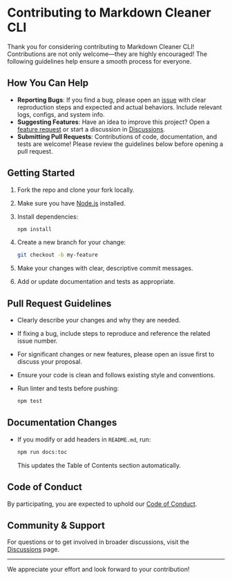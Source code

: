 # Contributing to Markdown Cleaner CLI

Thank you for considering contributing to Markdown Cleaner CLI! Contributions are not only welcome—they are highly encouraged! The following guidelines help ensure a smooth process for everyone.

## How You Can Help

- **Reporting Bugs**: If you find a bug, please open an [issue](https://github.com/ioncakephper/markdown-cleaner-cli/issues) with clear reproduction steps and expected and actual behaviors. Include relevant logs, configs, and system info.
- **Suggesting Features**: Have an idea to improve this project? Open a [feature request](https://github.com/ioncakephper/markdown-cleaner-cli/issues) or start a discussion in [Discussions](https://github.com/ioncakephper/markdown-cleaner-cli/discussions).
- **Submitting Pull Requests**: Contributions of code, documentation, and tests are welcome! Please review the guidelines below before opening a pull request.

## Getting Started

1. Fork the repo and clone your fork locally.
2. Make sure you have [Node.js](https://nodejs.org/) installed.
3. Install dependencies:

   ```bash
   npm install
   ```

4. Create a new branch for your change:

   ```bash
   git checkout -b my-feature
   ```

5. Make your changes with clear, descriptive commit messages.
6. Add or update documentation and tests as appropriate.

## Pull Request Guidelines

- Clearly describe your changes and why they are needed.
- If fixing a bug, include steps to reproduce and reference the related issue number.
- For significant changes or new features, please open an issue first to discuss your proposal.
- Ensure your code is clean and follows existing style and conventions.
- Run linter and tests before pushing:

  ```bash
  npm test
  ```

## Documentation Changes

- If you modify or add headers in `README.md`, run:

  ```bash
  npm run docs:toc
  ```

  This updates the Table of Contents section automatically.

## Code of Conduct

By participating, you are expected to uphold our [Code of Conduct](CODE_OF_CONDUCT.md).

## Community & Support

For questions or to get involved in broader discussions, visit the [Discussions](https://github.com/ioncakephper/markdown-cleaner-cli/discussions) page.

---

We appreciate your effort and look forward to your contribution!